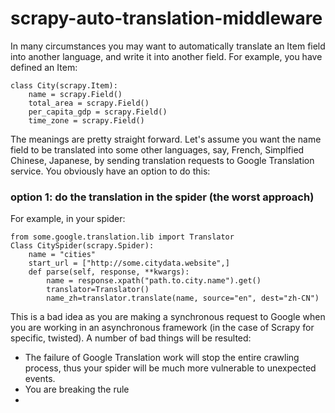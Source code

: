 # scrapy-auto-translation-middleware

In many circumstances you may want to automatically translate an Item field into another language, and write it into another field. For example, you have defined an Item:

    class City(scrapy.Item):
	    name = scrapy.Field()
	    total_area = scrapy.Field()
	    per_capita_gdp = scrapy.Field()
	    time_zone = scrapy.Field()

The meanings are pretty straight forward. Let's assume you want the name field to be translated into some other languages, say, French, Simplfied Chinese, Japanese, by sending translation requests to Google Translation service. You obviously have an option to do this:
### option 1:  do the translation in the spider (the worst approach)
For example, in your spider:

    from some.google.translation.lib import Translator
    Class CitySpider(scrapy.Spider):
	    name = "cities"
	    start_url = ["http://some.citydata.website",]
	    def parse(self, response, **kwargs):
		    name = response.xpath("path.to.city.name").get()
		    translator=Translator()
		    name_zh=translator.translate(name, source="en", dest="zh-CN")
This is a bad idea as you are making a synchronous request to Google when you are working in an asynchronous framework (in the case of Scrapy for specific, twisted).  A number of bad things will be resulted:
* The failure of Google Translation work will stop the entire crawling process, thus your spider will be much more vulnerable to unexpected events.
* You are breaking the rule 
* 
 
<!--stackedit_data:
eyJoaXN0b3J5IjpbNTYwOTA0NTksLTIwMjY5OTc1ODUsLTIzMD
A5MTg0NywtMTE4MjMxNTk5OSwtODk5MDkyMzg4LDEwMDU5MTkz
ODIsLTE0NjMwNjc4MjksNzAzNTMyNywtOTg3OTIxNzMsLTIxMD
MxNTgxMzcsLTg4NTQ4OTI2XX0=
-->